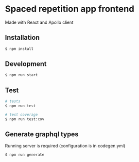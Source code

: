 # Spaced repetition app frontend

Made with React and Apollo client

## Installation

```bash
$ npm install
```

## Development

```bash
$ npm run start
```

## Test

```bash
# tests
$ npm run test

# test coverage
$ npm run test:cov
```

## Generate graphql types

Running server is required (configuration is in codegen.yml)

```bash
$ npm run generate
```
